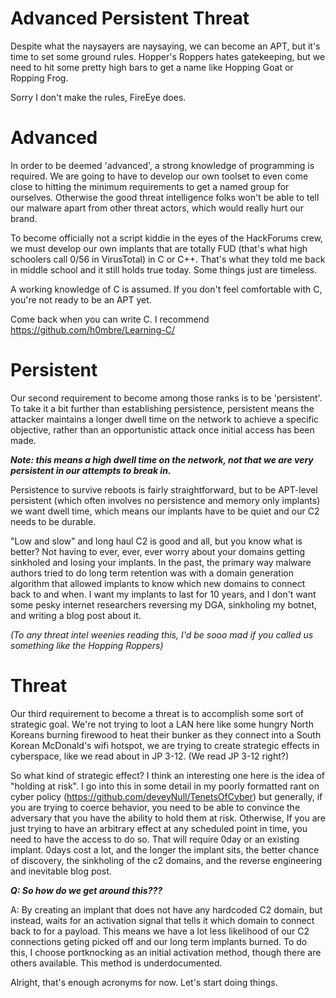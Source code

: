 # Advanced Persistent Threat
Despite what the naysayers are naysaying, we can become an APT, but it's time to set some ground rules. Hopper's Roppers hates gatekeeping, but we need to hit some pretty high bars to get a name like Hopping Goat or Ropping Frog. 

Sorry I don't make the rules, FireEye does.  

# Advanced 

In order to be deemed 'advanced', a strong knowledge of programming is required. We are going to have to develop our own toolset to even come close to hitting the minimum requirements to get a named group for ourselves. Otherwise the good threat intelligence folks won't be able to tell our malware apart from other threat actors, which would really hurt our brand. 

To become officially not a script kiddie in the eyes of the HackForums crew, we must develop our own implants that are totally FUD (that's what high schoolers call 0/56 in VirusTotal) in C or C++. That's what they told me back in middle school and it still holds true today. Some things just are timeless.

A working knowledge of C is assumed. If you don't feel comfortable with C, you're not ready to be an APT yet. 

Come back when you can write C. I recommend <https://github.com/h0mbre/Learning-C/>

# Persistent 
Our second requirement to become among those ranks is to be 'persistent'. To take it a bit further than establishing persistence, persistent means the attacker maintains a longer dwell time on the network to achieve a specific objective, rather than an opportunistic attack once initial access has been made. 

***Note: this means a high dwell time on the network, not that we are very persistent in our attempts to break in.***

Persistence to survive reboots is fairly straightforward, but to be APT-level persistent (which often involves no persistence and memory only implants) we want dwell time, which means our implants have to be quiet and our C2 needs to be durable.
 
"Low and slow" and long haul C2 is good and all, but you know what is better? Not having to ever, ever, ever worry about your domains getting sinkholed and losing your implants. In the past, the primary way malware authors tried to do long term retention was with a domain generation algorithm that allowed implants to know which new domains to connect back to and when. I want my implants to last for 10 years, and I don't want some pesky internet researchers reversing my DGA, sinkholing my botnet, and writing a blog post about it.

*(To any threat intel weenies reading this,  I'd be sooo mad if you called us something like the Hopping Roppers)*

# Threat 

Our third requirement to become a threat is to accomplish some sort of strategic goal. We're not trying to loot a LAN here like some hungry North Koreans burning firewood to heat their bunker as they connect into a South Korean McDonald's wifi hotspot, we are trying to create strategic effects in cyberspace, like we read about in JP 3-12. (We read JP 3-12 right?)

So what kind of strategic effect? I think an interesting one here is the idea of "holding at risk". I go into this in some detail in my poorly formatted rant on cyber policy (<https://github.com/deveyNull/TenetsOfCyber>) but generally, if you are trying to coerce behavior, you need to be able to convince the adversary that you have the ability to hold them at risk. Otherwise, If you are just trying to have an arbitrary effect at any scheduled point in time, you need to have the access to do so. That will require 0day or an existing implant. 0days cost a lot, and the longer the implant sits, the better chance of discovery, the sinkholing of the c2 domains, and the reverse engineering and inevitable blog post. 

***Q: So how do we get around this???***

A: By creating an implant that does not have any hardcoded C2 domain, but instead, waits for an activation signal that tells it which domain to connect back to for a payload. This means we have a lot less likelihood of our C2 connections geting picked off and our long term implants burned. To do this, I choose portknocking as an initial activation method, though there are others available. This method is underdocumented.
 
Alright, that's enough acronyms for now. Let's start doing things.
